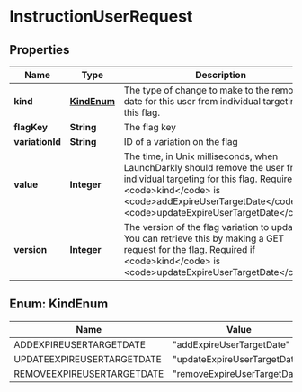 

# InstructionUserRequest


## Properties

| Name | Type | Description | Notes |
|------------ | ------------- | ------------- | -------------|
|**kind** | [**KindEnum**](#KindEnum) | The type of change to make to the removal date for this user from individual targeting for this flag. |  |
|**flagKey** | **String** | The flag key |  |
|**variationId** | **String** | ID of a variation on the flag |  |
|**value** | **Integer** | The time, in Unix milliseconds, when LaunchDarkly should remove the user from individual targeting for this flag. Required if &lt;code&gt;kind&lt;/code&gt; is &lt;code&gt;addExpireUserTargetDate&lt;/code&gt; or &lt;code&gt;updateExpireUserTargetDate&lt;/code&gt;. |  [optional] |
|**version** | **Integer** | The version of the flag variation to update. You can retrieve this by making a GET request for the flag. Required if &lt;code&gt;kind&lt;/code&gt; is &lt;code&gt;updateExpireUserTargetDate&lt;/code&gt;. |  [optional] |



## Enum: KindEnum

| Name | Value |
|---- | -----|
| ADDEXPIREUSERTARGETDATE | &quot;addExpireUserTargetDate&quot; |
| UPDATEEXPIREUSERTARGETDATE | &quot;updateExpireUserTargetDate&quot; |
| REMOVEEXPIREUSERTARGETDATE | &quot;removeExpireUserTargetDate&quot; |



